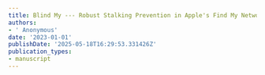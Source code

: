 ```yaml
---
title: Blind My --- Robust Stalking Prevention in Apple's Find My Network
authors:
- ' Anonymous'
date: '2023-01-01'
publishDate: '2025-05-18T16:29:53.331426Z'
publication_types:
- manuscript
---
```

